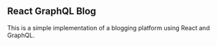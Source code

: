 ## React GraphQL Blog

This is a simple implementation of a blogging platform using React and GraphQL.

